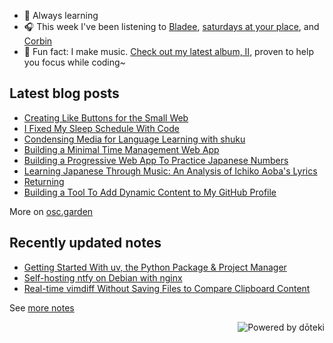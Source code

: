 - 🌱 Always learning
- 🎧 This week I've been listening to <!-- lastfm start -->[Bladee](https://www.last.fm/music/Bladee), [saturdays at your place](https://www.last.fm/music/saturdays+at+your+place), and [Corbin](https://www.last.fm/music/Corbin)<!-- lastfm end -->
- 🎹 Fun fact: I make music. [Check out my latest album, II](https://oskerwyld.com/II), proven to help you focus while coding~

<!-- blog start -->
## Latest blog posts

- [Creating Like Buttons for the Small Web](https://osc.garden/blog/iine-small-web-like-buttons/)
- [I Fixed My Sleep Schedule With Code](https://osc.garden/blog/nemui-sleep-schedule-planner/)
- [Condensing Media for Language Learning with shuku](https://osc.garden/blog/shuku-condensed-media-language-learning/)
- [Building a Minimal Time Management Web App](https://osc.garden/blog/zutsu-offline-task-planner-web-app/)
- [Building a Progressive Web App To Practice Japanese Numbers](https://osc.garden/blog/ramu-japanese-numbers-practice-web-app/)
- [Learning Japanese Through Music: An Analysis of Ichiko Aoba's Lyrics](https://osc.garden/blog/ichiko-aoba-lyrics-japanese-morphology/)
- [Returning](https://osc.garden/blog/nostalgia/)
- [Building a Tool To Add Dynamic Content to My GitHub Profile](https://osc.garden/blog/doteki-building-a-dynamic-github-profile/)

More on [osc.garden](https://osc.garden)
<!-- blog end -->

<!-- notes start -->
## Recently updated notes

- [Getting Started With uv, the Python Package & Project Manager](https://osc.garden/notes/uv/)
- [Self-hosting ntfy on Debian with nginx](https://osc.garden/notes/self-hosting-ntfy/)
- [Real-time vimdiff Without Saving Files to Compare Clipboard Content](https://osc.garden/notes/vimdiff-without-files/)

See [more notes](https://osc.garden/notes)
<!-- notes end -->

<a href="https://doteki.org"><img src="https://img.shields.io/badge/powered_by-d%C5%8Dteki-0?style=flat-square&labelColor=202b2d&color=5E936C" align="right" alt="Powered by dōteki"></a>
